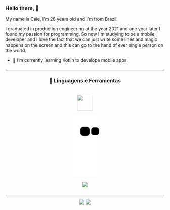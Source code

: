 ### Hello there, 👋



My name is Caie, I'm 28 years old and I'm from Brazil.

  I graduated in production engineering at the year 2021 and one year later I found my passion for programming.
  So now I'm studying to be a mobile developer and I love the fact that we can just write some lines and magic happens on the screen and this can go to the hand of ever   single person on the world. 

- 🌱 I’m currently learning Kotlin to develope mobile apps




###

<hr>
<h3 align="center"> 💼 Linguagens e Ferramentas</h3>
<br>

<div align="center">
<img  height="50" width="50" src="https://cdn.jsdelivr.net/gh/devicons/devicon/icons/kotlin/kotlin-original.svg" />
</div>
<div align="center">
 
![snake gif](https://github.com/yasmindematos/yasmindematos/blob/output/github-contribution-grid-snake.svg)
  
</div>

<div align="center">
  <img src="https://profile-counter.glitch.me/hallitecc/count.svg?"  />
</div>

###
<hr>
<div align="center"> 
  <a href = "mailto: hallitecaie@gmail.com"><img src="https://img.shields.io/badge/-Gmail-%23333?style=for-the-badge&logo=gmail&logoColor=white" target="_blank"></a>
  <a href="https://www.linkedin.com/in/caie-hallite-55a5b3183/" target="_blank"><img src="https://img.shields.io/badge/-LinkedIn-%230077B5?style=for-the-badge&logo=linkedin&logoColor=white" target="_blank"></a> 
 </div>


